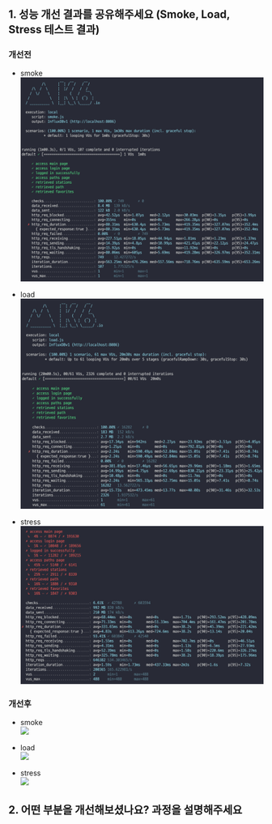 ## 1. 성능 개선 결과를 공유해주세요 (Smoke, Load, Stress 테스트 결과)
### 개선전
- smoke  
![smoke](./images/before/smoke-k6.png)

- load  
![load](./images/before/load-k6.png)

- stress  
![stress](./images/before/stress-k6.png)

### 개선후
- smoke  
![](./images/after/)

- load  
![](./images/after/)

- stress  
![](./images/after/)


## 2. 어떤 부분을 개선해보셨나요? 과정을 설명해주세요
